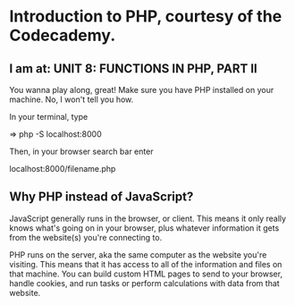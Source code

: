 # Introduction to PHP, courtesy of the Codecademy.

## I am at: UNIT 8: FUNCTIONS IN PHP, PART II

You wanna play along, great! Make sure you have PHP installed on your machine. No, I won't tell you how.

In your terminal, type

=> php -S localhost:8000

Then, in your browser search bar enter

localhost:8000/filename.php

## Why PHP instead of JavaScript?

JavaScript generally runs in the browser, or client. This means it only really knows what's going on in your browser, plus whatever information it gets from the website(s) you're connecting to.

PHP runs on the server, aka the same computer as the website you're visiting. This means that it has access to all of the information and files on that machine. You can build custom HTML pages to send to your browser, handle cookies, and run tasks or perform calculations with data from that website.
